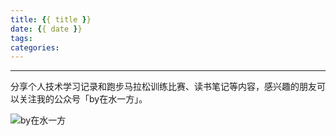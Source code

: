 ```yaml
---
title: {{ title }}
date: {{ date }}
tags: 
categories: 
---
```




<!--more-->

---
分享个人技术学习记录和跑步马拉松训练比赛、读书笔记等内容，感兴趣的朋友可以关注我的公众号「by在水一方」。

![by在水一方](http://liangjinggege.com/qrcode_for_gh_0be790c1f754_258.jpg)